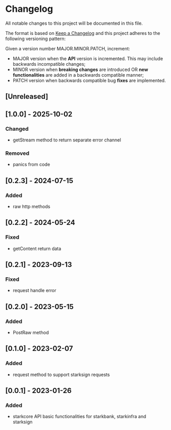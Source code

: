 # Changelog

All notable changes to this project will be documented in this file.

The format is based on [Keep a Changelog](https://keepachangelog.com/en/1.0.0/)
and this project adheres to the following versioning pattern:

Given a version number MAJOR.MINOR.PATCH, increment:

- MAJOR version when the **API** version is incremented. This may include backwards incompatible changes;
- MINOR version when **breaking changes** are introduced OR **new functionalities** are added in a backwards compatible manner;
- PATCH version when backwards compatible bug **fixes** are implemented.


## [Unreleased]

## [1.0.0] - 2025-10-02
### Changed
- getStream method to return separate error channel
### Removed
- panics from code

## [0.2.3] - 2024-07-15
### Added
- raw http methods

## [0.2.2] - 2024-05-24
### Fixed
- getContent return data

## [0.2.1] - 2023-09-13
### Fixed
- request handle error

## [0.2.0] - 2023-05-15
### Added
- PostRaw method

## [0.1.0] - 2023-02-07
### Added
- request method to support starksign requests

## [0.0.1] - 2023-01-26
### Added
- starkcore API basic functionalities for starkbank, starkinfra and starksign
